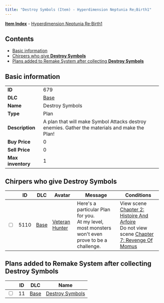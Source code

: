 ```yaml
---
title: "Destroy Symbols (Item) - Hyperdimension Neptunia Re;Birth1"
---
```


[**Item Index**](/neptunia/rb1/item/index.html) - [Hyperdimension Neptunia Re;Birth1](/neptunia/rb1)

## Contents

- [Basic information](#basic-information)
- [Chirpers who give **Destroy Symbols**](#chirpers-who-give-destroy-symbols)
- [Plans added to Remake System after collecting **Destroy Symbols**](#plans-added-to-remake-system-after-collecting-destroy-symbols)

## Basic information

|   |   |
| -- | -- |
| **ID** | 679 |
| **DLC** | [Base](/neptunia/rb1/dlc/1-base.html) |
| **Name** | Destroy Symbols |
| **Type** | Plan |
| **Description** | A plan that will make Symbol Attacks destroy enemies. Gather the materials and make the Plan! |
| **Buy Price** | 0 |
| **Sell Price** | 0 |
| **Max inventory** | 1 |

## Chirpers who give **Destroy Symbols**

|    | ID | DLC | Avatar | Message | Conditions |
| -- | -- | --- | ------ | ------- | ---------- |
| <input type="checkbox" id="rb1-chirper-event-1-5110" class="trackbox" /> | 5110 | [Base](/neptunia/rb1/dlc/1-base.html) | [Veteran Hunter](/neptunia/rb1/avatar/1-229-veteran-hunter.html) | Here's a particular Plan for you.<br />At my level, most monsters won't even prove to be a challenge. | View scene [Chapter 2: Histoire And Arfoire](/neptunia/rb1/scene/1-201-chapter-2-histoire-and-arfoire.html)<br />Do not view scene [Chapter 7: Revenge Of Momus](/neptunia/rb1/scene/1-727-chapter-7-revenge-of-momus.html) |

## Plans added to Remake System after collecting **Destroy Symbols**

|    | ID | DLC | Name |
| -- | -- | --- | ---- |
| <input type="checkbox" id="rb1-remake-1-11" class="trackbox" /> | 11 | [Base](/neptunia/rb1/dlc/1-base.html) | [Destroy Symbols](/neptunia/rb1/remake/1-11-destroy-symbols.html) |